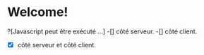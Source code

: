 # Welcome!

?[Javascript peut être exécuté ...]
-[] côté serveur.
-[] côté client.
-[x] côté serveur et côté client.

